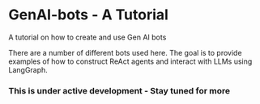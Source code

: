 # GenAI-bots - A Tutorial
A tutorial on how to create and use Gen AI bots

There are a number of different bots used here. The goal is to provide examples of how to construct ReAct agents and interact with LLMs using LangGraph.

 ### This is under active development - Stay tuned for more
